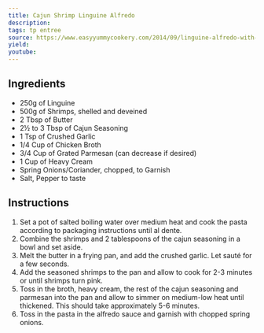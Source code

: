 ```yaml
---
title: Cajun Shrimp Linguine Alfredo
description: 
tags: tp entree
source: https://www.easyyummycookery.com/2014/09/linguine-alfredo-with-cajun-shrimp.html
yield: 
youtube:
---
```

## Ingredients
- 250g of Linguine
- 500g of Shrimps, shelled and deveined
- 2 Tbsp of Butter
- 2½ to 3 Tbsp of Cajun Seasoning
- 1 Tsp of Crushed Garlic
- 1/4 Cup of Chicken Broth
- 3/4 Cup of Grated Parmesan (can decrease if desired)
- 1 Cup of Heavy Cream
- Spring Onions/Coriander, chopped, to Garnish
- Salt, Pepper to taste

## Instructions
1. Set a pot of salted boiling water over medium heat and cook the pasta according to packaging instructions until al dente. 
2. Combine the shrimps and 2 tablespoons of the cajun seasoning in a bowl and set aside.
3. Melt the butter in a frying pan, and add the crushed garlic. Let sauté for a few seconds.
4. Add the seasoned shrimps to the pan and allow to cook for 2-3 minutes or until shrimps turn pink.
5. Toss in the broth, heavy cream, the rest of the cajun seasoning and parmesan into the pan and allow to simmer on medium-low heat until thickened. This should take approximately 5-6 minutes.
6. Toss in the pasta in the alfredo sauce and garnish with chopped spring onions. 

